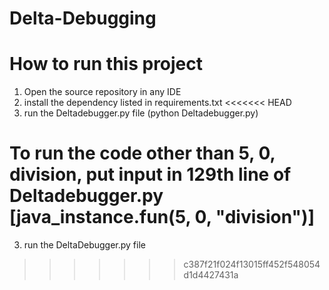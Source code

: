 # Delta-Debugging

# How to run this project
1. Open the source repository in any IDE
2. install the dependency listed in requirements.txt
<<<<<<< HEAD
3. run the Deltadebugger.py file (python Deltadebugger.py)


To run the code other than 5, 0, division, put input in 129th line of Deltadebugger.py [java_instance.fun(5, 0, "division")]
=======
3. run the DeltaDebugger.py file
>>>>>>> c387f21f024f13015ff452f548054d1d4427431a
